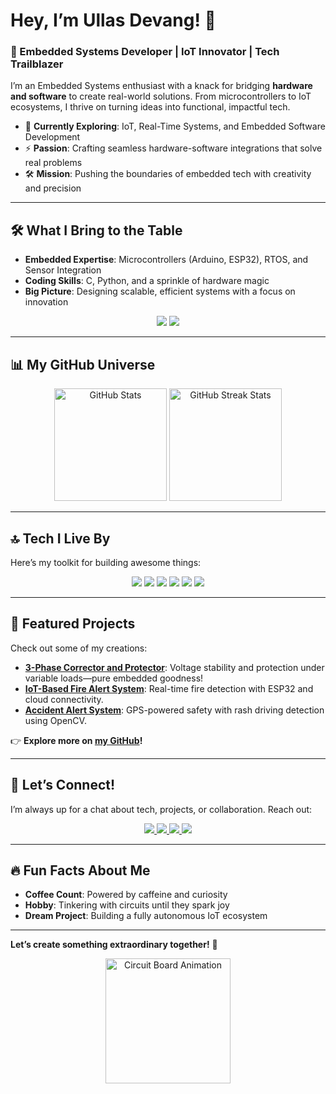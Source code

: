# Hey, I’m Ullas Devang! 👋  
### 🚀 Embedded Systems Developer | IoT Innovator | Tech Trailblazer  

I’m an Embedded Systems enthusiast with a knack for bridging **hardware and software** to create real-world solutions. From microcontrollers to IoT ecosystems, I thrive on turning ideas into functional, impactful tech.  

- 🌟 **Currently Exploring**: IoT, Real-Time Systems, and Embedded Software Development  
- ⚡ **Passion**: Crafting seamless hardware-software integrations that solve real problems  
- 🛠️ **Mission**: Pushing the boundaries of embedded tech with creativity and precision  

---

## 🛠️ What I Bring to the Table  
- **Embedded Expertise**: Microcontrollers (Arduino, ESP32), RTOS, and Sensor Integration  
- **Coding Skills**: C, Python, and a sprinkle of hardware magic  
- **Big Picture**: Designing scalable, efficient systems with a focus on innovation  

<div align="center">
  <img src="https://img.shields.io/badge/Code%20is%20Poetry-000000?style=for-the-badge&logo=codeigniter&logoColor=white" />
  <img src="https://img.shields.io/badge/Hardware%20is%20Life-FF5733?style=for-the-badge&logo=raspberrypi&logoColor=white" />
</div>

---

## 📊 My GitHub Universe  
<div align="center">
  <img src="https://github-readme-stats.vercel.app/api?username=ullasdevang44&show_icons=true&theme=radical&hide_border=true&bg_color=0D1117" alt="GitHub Stats" height="180px"/>
  <img src="https://github-readme-streak-stats.herokuapp.com/?user=ullasdevang44&theme=radical&hide_border=true&background=0D1117" alt="GitHub Streak Stats" height="180px"/>
</div>

---

## 🔝 Tech I Live By  
Here’s my toolkit for building awesome things:  
<div align="center">
  <img src="https://img.shields.io/badge/C-00599C?style=for-the-badge&logo=c&logoColor=white" />
  <img src="https://img.shields.io/badge/Python-3776AB?style=for-the-badge&logo=python&logoColor=white" />
  <img src="https://img.shields.io/badge/Arduino-00979D?style=for-the-badge&logo=arduino&logoColor=white" />
  <img src="https://img.shields.io/badge/ESP32-0033A0?style=for-the-badge&logo=espressif&logoColor=white" />
  <img src="https://img.shields.io/badge/RTOS-2E8B57?style=for-the-badge&logo=linux&logoColor=white" />
  <img src="https://img.shields.io/badge/IoT-FF6F61?style=for-the-badge&logo=internetarchive&logoColor=white" />
</div>

---

## 🌟 Featured Projects  
Check out some of my creations:  
- **[3-Phase Corrector and Protector](https://github.com/ullasdevang44/3-Phase-Corrector-and-Protector)**: Voltage stability and protection under variable loads—pure embedded goodness!  
- **[IoT-Based Fire Alert System](https://github.com/ullasdevang44/IoT-Based-Fire-Alert-System)**: Real-time fire detection with ESP32 and cloud connectivity.  
- **[Accident Alert System](https://github.com/ullasdevang44/-Accident-Alert-System)**: GPS-powered safety with rash driving detection using OpenCV.  

👉 **Explore more on [my GitHub](https://github.com/ullasdevang44)!**

---

## 📩 Let’s Connect!  
I’m always up for a chat about tech, projects, or collaboration. Reach out:  
<div align="center">
  <a href="https://www.instagram.com/_next_wave/" target="_blank">
    <img src="https://img.shields.io/badge/Instagram-E4405F?style=for-the-badge&logo=instagram&logoColor=white" />
  </a>
  <a href="https://x.com/_next_wave" target="_blank">
    <img src="https://img.shields.io/badge/Twitter-1DA1F2?style=for-the-badge&logo=twitter&logoColor=white" />
  </a>
  <a href="https://www.linkedin.com/in/ullas-devang/" target="_blank">
    <img src="https://img.shields.io/badge/LinkedIn-0A66C2?style=for-the-badge&logo=linkedin&logoColor=white" />
  </a>
  <a href="mailto:ullasdevang44@gmail.com" target="_blank">
    <img src="https://img.shields.io/badge/Email-D14836?style=for-the-badge&logo=gmail&logoColor=white" />
  </a>
</div>

---

## 🔥 Fun Facts About Me  
- **Coffee Count**: Powered by caffeine and curiosity  
- **Hobby**: Tinkering with circuits until they spark joy  
- **Dream Project**: Building a fully autonomous IoT ecosystem  

---

**Let’s create something extraordinary together!** 🚀  
<div align="center">
<img src="https://media.tenor.com/YaDXbuhT3GkAAAAC/technology-circuit.gif" width="200" alt="Circuit Board Animation"/>


</div>

